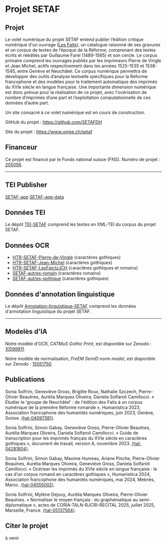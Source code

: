 # Projet SETAF

## Projet

Le volet numérique du projet SETAF entend publier l’édition critique numérique d'un ouvrage ([Les Faits](https://www.unige.ch/setaf/projet)), un catalogue raisonné de ses gravures et un corpus de textes de l’époque de la Réforme, comprenant des textes écrits et réédités par Guillaume Farel (1489-1565) et son cercle. Le corpus primaire comprend les ouvrages publiés par les imprimeurs Pierre de Vingle et Jean Michel, actifs respectivement dans les années 1525-1535 et 1538-1545, entre Genève et Neuchâtel. Ce corpus numérique permettra de développer des outils d’analyse textuelle spécifiques pour la Réforme francophone et des modèles pour le traitement automatique des imprimés du XVIe siècle en langue française. Une importante dimension numérique est donc prévue pour la réalisation de ce projet, avec l'océrisation de nombre d’imprimés d’une part et l’exploitation computationnelle de ces données d’autre part.

Un site consacré à ce volet numérique est en cours de construction.

GitHub du projet : https://github.com/SETAFDH 

Site du projet : https://www.unige.ch/setaf

## Financeur

Ce projet est financé par le Fonds national suisse (FNS). Numéro de projet : [205056](https://data.snf.ch/grants/grant/205056).

---
## TEI Publisher

[SETAF-app](https://github.com/SETAFDH/SETAF-app)
[SETAF-app-data](https://github.com/SETAFDH/SETAF-app-data)

## Données TEI

Le dépôt [TEI-SETAF](https://github.com/SETAFDH/TEI-SETAF) comprend les textes en XML-TEI du corpus du projet SETAF.

## Données OCR

- [HTR-SETAF-Pierre-de-Vingle](https://github.com/SETAFDH/HTR-SETAF-Pierre-de-Vingle) (caractères gothiques)
- [HTR-SETAF-Jean-Michel](https://github.com/SETAFDH/HTR-SETAF-Jean-Michel) (caractères gothiques)
- [HTR-SETAF-LesFaictzJCH](https://github.com/SETAFDH/HTR-SETAF-LesFaictzJCH) (caractères gothiques et romains)
- [SETAF-autres-romain](https://github.com/SETAFDH/SETAF-autres-romain) (caractères romains)
- [SETAF-autres-gothique](https://github.com/SETAFDH/SETAF-autres-gothique) (caractères gothiques)

## Données d'annotation linguistique

Le dépôt [Annotation-linguistique-SETAF](https://github.com/SETAFDH/Annotation-linguistique-SETAF) comprend les données d'annotation linguistique du projet SETAF.

---
## Modelès d'IA

Notre modèle d'OCR, _CATMuS Gothic Print_, est disponible sur Zenodo : [10599911](https://zenodo.org/records/10599911).

Notre modèle de normalisation, _FreEM SemiD norm model_, est disponible sur Zenodo : [15551750](https://zenodo.org/records/15551750).

## Publications

Sonia Solfrini, Geneviève Gross, Brigitte Roux, Nathalie Szczech, Pierre-Olivier Beaulnes, Aurélia Marques Oliveira, Daniela Solfaroli Camillocci. « Étudier le ‘groupe de Neuchâtel’ : de l'édition des Faits à un corpus numérique de la première Réforme romande », Humanistica 2023, Association francophone des humanités numériques, juin 2023, Genève, Suisse. [⟨hal-04097381⟩](https://hal.science/hal-04097381).

Sonia Solfrini, Simon Gabay, Geneviève Gross, Pierre-Olivier Beaulnes, Aurélia Marques Oliveira, Daniela Solfaroli Camillocci. « Guide de transcription pour les imprimés français du XVIe siècle en caractères gothiques », document de travail, version A, novembre 2023. [⟨hal-04281804⟩](https://hal.science/hal-04281804).

Sonia Solfrini, Simon Gabay, Maxime Humeau, Ariane Pinche, Pierre-Olivier Beaulnes, Aurélia Marques Oliveira, Geneviève Gross, Daniela Solfaroli Camillocci. « Océriser les imprimés du XVIe siècle en langue française : le cas d’un corpus romand en caractères gothiques », Humanistica 2024, Association francophone des humanités numériques, mai 2024, Meknès, Maroc. [⟨hal-04555002⟩](https://hal.science/hal-04555002).

Sonia Solfrini, Mylène Dejouy, Aurélia Marques Oliveira, Pierre-Olivier Beaulnes. « Normaliser le moyen français : du graphématique au semi-diplomatique », actes de CORIA-TALN-RJCRI-RECITAL 2025, juillet 2025, Marseille, France. [⟨hal-05137564⟩](https://hal.science/hal-05137564).

## Citer le projet 

à venir
